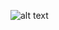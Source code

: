 ![alt text](https://github.com/nguyensjsu/cmpe281-penguinarmy94/blob/master/docs/payment_api_drawing.PNG)